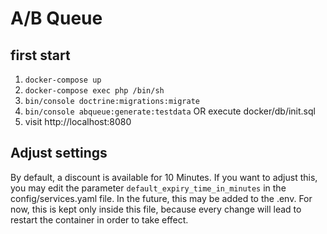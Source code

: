 # A/B Queue

## first start

1. `docker-compose up`
2. `docker-compose exec php /bin/sh`
3. `bin/console doctrine:migrations:migrate`
4. `bin/console abqueue:generate:testdata` OR execute docker/db/init.sql
5. visit http://localhost:8080


## Adjust settings
By default, a discount is available for 10 Minutes. If you want to adjust this,
you may edit the parameter `default_expiry_time_in_minutes` in the config/services.yaml file.
In the future, this may be added to the .env. For now, this is kept only inside this file,
because every change will lead to restart the container in order to take effect.